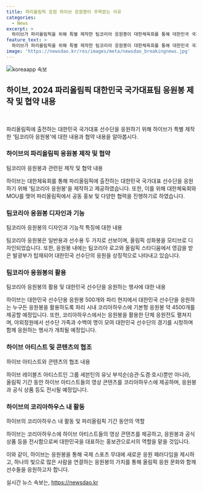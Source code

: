 ```yaml
---
title: 파리올림픽 응원 하이브 응원봉이 주목받는 이유
categories:
  - News
excerpt: >
  하이브가 파리올림픽을 위해 특별 제작한 팀코리아 응원봉이 대한체육회를 통해 대한민국 국가대표 선수단에 제공된다. 이 응원봉은 올림픽 성화봉을 모티브로 디자인되어 손잡이 상단 투명 케이스 안에 대한민국 로고를 담고 있으며, 하이브는 대한민국 선수단용 응원봉 500개와 파리 현지에서 대한민국 선수단을 응원하는 누구든 4500개를 제공한다. 또한, 코리아하우스에서는 응원봉을 활용한 단체 응원전이 펼쳐지며, 하이브 아티스트들의 영상 콘텐츠를 제공하고 있다. 이러한 노력은 엔터테인먼트 기업으로서의 새로운 응원 패러다임을 제시하며, 올림픽 응원 문화와도 일맥상통한다는 의미를 지니고 있다.
feature_text: >
  하이브가 파리올림픽을 위해 특별 제작한 팀코리아 응원봉이 대한체육회를 통해 대한민국 국가대표 선수단에 제공된다. 이 응원봉은 올림픽 성화봉을 모티브로 디자인되어 손잡이 상단 투명 케이스 안에 대한민국 로고를 담고 있으며, 하이브는 대한민국 선수단용 응원봉 500개와 파리 현지에서 대한민국 선수단을 응원하는 누구든 4500개를 제공한다. 또한, 코리아하우스에서는 응원봉을 활용한 단체 응원전이 펼쳐지며, 하이브 아티스트들의 영상 콘텐츠를 제공하고 있다. 이러한 노력은 엔터테인먼트 기업으로서의 새로운 응원 패러다임을 제시하며, 올림픽 응원 문화와도 일맥상통한다는 의미를 지니고 있다.
image: 'https://newsdao.kr/res/images/meta/newsdao_breakingnews.jpg'
---
```


<p><img src="https://newsdao.kr/res/images/meta/newsdao_breakingnews.jpg" alt="koreaapp 속보" /></p>

<h2 data-ke-size="size26">하이브, 2024 파리올림픽 대한민국 국가대표팀 응원봉 제작 및 협약 내용</h2>

<p data-ke-size="size16">&nbsp;</p>

<p>파리올림픽에 출전하는 대한민국 국가대표 선수단을 응원하기 위해 하이브가 특별 제작한 '팀코리아 응원봉'에 대한 내용과 협약 내용을 알아봅시다.</p>

<h3>하이브의 파리올림픽 응원봉 제작 및 협약</h3>

<p data-ke-size="size16">팀코리아 응원봉과 관련된 제작 및 협약 내용</p>

<p>하이브는 대한체육회를 통해 파리올림픽에 출전하는 대한민국 국가대표 선수단을 응원하기 위해 '팀코리아 응원봉'을 제작하고 제공하였습니다. 또한, 이를 위해 대한체육회와 MOU를 맺어 파리올림픽에서 공동 홍보 및 다양한 협력을 진행하기로 하였습니다.</p>

<h3>팀코리아 응원봉 디자인과 기능</h3>

<p data-ke-size="size16">팀코리아 응원봉의 디자인과 기능적 특징에 대한 내용</p>

<p>팀코리아 응원봉은 일반용과 선수용 두 가지로 선보이며, 올림픽 성화봉을 모티브로 디자인되었습니다. 또한, 응원봉 내에는 팀코리아 로고와 올림픽 스타디움에서 영감을 받은 발광부가 탑재되어 대한민국 선수단의 응원을 상징적으로 나타내고 있습니다.</p>

<h3>팀코리아 응원봉의 활용</h3>

<p data-ke-size="size16">팀코리아 응원봉의 활용 및 대한민국 선수단을 응원하는 행사에 대한 내용</p>

<p>하이브는 대한민국 선수단용 응원봉 500개와 파리 현지에서 대한민국 선수단을 응원하는 누구든 응원봉을 활용하도록 파리 시내 코리아하우스에 기본형 응원봉 약 4500개를 제공할 예정입니다. 또한, 코리아하우스에서는 응원봉을 활용한 단체 응원전도 펼쳐지며, 야외정원에서 선수단 가족과 수백여 명이 모여 대한민국 선수단의 경기를 시청하며 함께 응원하는 행사가 개최될 예정입니다.</p>

<h3>하이브 아티스트 및 콘텐츠의 협조</h3>

<p data-ke-size="size16">하이브 아티스트와 콘텐츠의 협조 내용</p>

<p>하이브 레이블즈 아티스트인 그룹 세븐틴의 유닛 부석순(승관·도겸·호시)뿐만 아니라, 올림픽 기간 동안 하이브 아티스트들의 영상 콘텐츠를 코리아하우스에 제공하며, 응원봉과 공식 상품 등도 전시될 예정입니다.</p>

<h3>하이브의 코리아하우스 내 활동</h3>

<p data-ke-size="size16">하이브의 코리아하우스 내 활동 및 파리올림픽 기간 동안의 역할</p>

<p>하이브는 코리아하우스에 하이브 아티스트들의 영상 콘텐츠를 제공하고, 응원봉과 공식 상품 등을 전시함으로써 대한민국을 대표하는 홍보관으로서의 역할을 맡을 것입니다.</p>

<p>이와 같이, 하이브는 응원봉을 통해 국제 스포츠 무대에 새로운 응원 패러다임을 제시하고, 하나의 빛으로 많은 사람을 연결하는 응원봉의 가치를 통해 올림픽 응원 문화와 함께 선수들을 응원하고자 합니다.</p>
실시간 뉴스 속보는, <a href="https://newsdao.kr" rel="dofollow">https://newsdao.kr</a>


